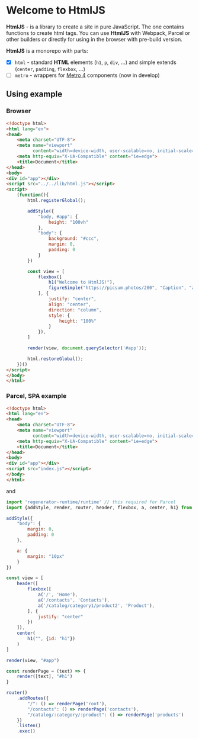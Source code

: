# Welcome to HtmlJS

**HtmlJS** - is a library to create a site in pure JavaScript. The one contains functions to create html tags.
You can use **HtmlJS** with Webpack, Parcel or other builders or directly for using in the browser with pre-build version. 

**HtmlJS** is a monorepo with parts:

- [x] `html` - standard **HTML** elements (`h1`, `p`, `div`, ...) and simple extends (`center`, `padding`, `flexbox`, ...)
- [ ] `metro` - wrappers for [Metro 4](https://metroui.org.ua) components (now in develop)

## Using example

### Browser

```html
<!doctype html>
<html lang="en">
<head>
    <meta charset="UTF-8">
    <meta name="viewport"
          content="width=device-width, user-scalable=no, initial-scale=1.0, maximum-scale=1.0, minimum-scale=1.0">
    <meta http-equiv="X-UA-Compatible" content="ie=edge">
    <title>Document</title>
</head>
<body>
<div id="app"></div>
<script src="../../lib/html.js"></script>
<script>
    (function(){
        html.registerGlobal();

        addStyle({
            "body, #app": {
                height: "100vh"
            },
            "body": {
                background: "#ccc",
                margin: 0,
                padding: 0
            }
        })

        const view = [
            flexbox([
                h1("Welcome to HtmlJS!"),
                figureSimple("https://picsum.photos/200", "Caption", "alt")
            ], {
                justify: "center",
                align: "center",
                direction: "column",
                style: {
                    height: "100%"
                }
            }),
        ]

        render(view, document.querySelector('#app'));

        html.restoreGlobal();
    })()
</script>
</body>
</html>
```

### Parcel, SPA example 
```html
<!doctype html>
<html lang="en">
<head>
    <meta charset="UTF-8">
    <meta name="viewport"
          content="width=device-width, user-scalable=no, initial-scale=1.0, maximum-scale=1.0, minimum-scale=1.0">
    <meta http-equiv="X-UA-Compatible" content="ie=edge">
    <title>Document</title>
</head>
<body>
<div id="app"></div>
<script src="index.js"></script>
</body>
</html>
```
and
```javascript
import 'regenerator-runtime/runtime' // this required for Parcel
import {addStyle, render, router, header, flexbox, a, center, h1} from "../../src"

addStyle({
    "body": {
        margin: 0,
        padding: 0
    },

    a: {
        margin: "10px"
    }
})

const view = [
    header([
        flexbox([
            a('/', 'Home'),
            a('/contacts', 'Contacts'),
            a('/catalog/category1/product2', 'Product'),
        ], {
            justify: "center"
        })
    ]),
    center(
        h1("", {id: "h1"})
    )
]

render(view, "#app")

const renderPage = (text) => {
    render([text], "#h1")
}

router()
    .addRoutes({
        "/": () => renderPage('root'),
        "/contacts": () => renderPage('contacts'),
        "/catalog/:category/:product": () => renderPage('products')
    })
    .listen()
    .exec()
```